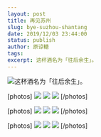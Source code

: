 ```yaml
---
layout: post
title: 再见苏州
slug: bye-suzhou-shantang
date: 2019/12/03 23:44:00
status: publish
author: 原谅糖
tags: 
excerpt: 这杯酒名为「往后余生」。
---
```


![这杯酒名为「往后余生」。](./assets/2e406e224ec92.jpg)

[photos]
![](./assets/fdca48d521ef6.jpg)
![](./assets/b1665f158d97d.jpg)
![](./assets/97632973a33e3.jpg)
[/photos]

[photos]
![](./assets/e1a8aaedb8122.jpg)
![](./assets/10814258ff4a9.jpg)
![](./assets/a2efe8c4bedd0.jpg)
[/photos]

[photos]
![](./assets/9c57611207016.jpg)
![](./assets/9427496002020.jpg)
![](./assets/75f25a78d7057.jpg)
[/photos]


